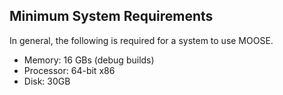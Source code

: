 ## Minimum System Requirements

In general, the following is required for a system to use MOOSE.

* Memory: 16 GBs (debug builds)
* Processor: 64-bit x86
* Disk: 30GB
